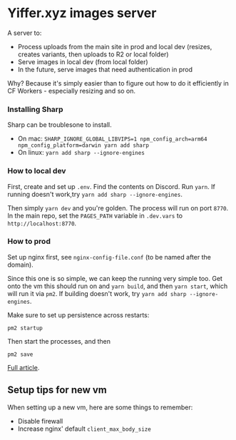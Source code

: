 # Yiffer.xyz images server

A server to:

- Process uploads from the main site in prod and local dev (resizes, creates variants, then uploads to R2 or local folder)
- Serve images in local dev (from local folder)
- In the future, serve images that need authentication in prod

Why? Because it's simply easier than to figure out how to do it efficiently in CF Workers - especially resizing and so on.

### Installing Sharp

Sharp can be troublesone to install.

- On mac: `SHARP_IGNORE_GLOBAL_LIBVIPS=1 npm_config_arch=arm64 npm_config_platform=darwin yarn add sharp`
- On linux: `yarn add sharp --ignore-engines`

### How to local dev

First, create and set up `.env`. Find the contents on Discord. Run `yarn`. If running doesn't work,try `yarn add sharp --ignore-engines`.

Then simply `yarn dev` and you're golden. The process will run on port `8770`. In the main repo, set the `PAGES_PATH` variable in `.dev.vars` to `http://localhost:8770`.

### How to prod

Set up nginx first, see `nginx-config-file.conf` (to be named after the domain).

Since this one is so simple, we can keep the running very simple too. Get onto the vm this should run on and `yarn build`, and then `yarn start`, which will run it via `pm2`. If building doesn't work, try `yarn add sharp --ignore-engines`.

Make sure to set up persistence across restarts:

```
pm2 startup
```

Then start the processes, and then

```
pm2 save
```

[Full article](https://pm2.keymetrics.io/docs/usage/startup/).

## Setup tips for new vm

When setting up a new vm, here are some things to remember:

- Disable firewall
- Increase nginx' default `client_max_body_size`
